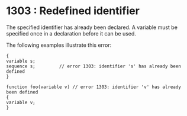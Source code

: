 # 1303 : Redefined identifier

The specified identifier has already been declared. A variable must be specified once in a declaration before it can be used.

&#x20;

The following examples illustrate this error:

```
{
variable s;
sequence s;         // error 1303: identifier 's' has already been defined
}
 
function foo(variable v) // error 1303: identifier 'v' has already been defined
{
variable v;
} 
```

